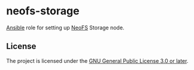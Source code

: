 neofs-storage
=========

[Ansible](ansible) role for setting up [NeoFS](neofs) Storage node.

[ansible]: https://github.com/ansible/ansible/
[neofs]:https://fs.neo.org

License
-------

The project is licensed under the [GNU General Public License 3.0 or
later][GPL-3.0-or-later].

[GPL-3.0-or-later]: https://www.gnu.org/licenses/gpl-3.0

